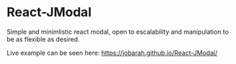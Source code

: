 # React-JModal

Simple and minimlistic react modal, open to escalability and manipulation to be as flexible as desired.

Live example can be seen here: https://jobarah.github.io/React-JModal/  
